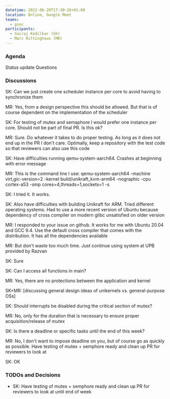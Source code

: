 ```yaml
---
datetime: 2022-06-20T17:30:26+01:00
location: Online, Google Meet
teams:
  - gsoc
participants:
  - Sairaj Kodilkar (SK)
  - Marc Rittinghaus (MR)
---
```


### Agenda

Status update
Questions

### Discussions

SK: Can we just create one scheduler instance per core to avoid having to synchronize them

MR: Yes, from a design perspective this should be allowed. But that is of course dependent on the implementation of the scheduler

SK: For testing of mutex and semaphore I would prefer one instance per core. Should not be part of final PR. Is this ok?

MR: Sure. Do whatever it takes to do proper testing. As long as it does not end up in the PR I don't care. Optimally, keep a repository with the test code so that reviewers can also use this code

SK: Have difficulties running qemu-system-aarch64. Crashes at beginning with error message

MR: This is the command line I use: qemu-system-aarch64 -machine virt,gic-version=2 -kernel build/unikraft_kvm-arm64 -nographic -cpu cortex-a53 -smp cores=4,threads=1,sockets=1 -s

SK: I tried it. It works.

SK: Also have difficulties with building Unikraft for ARM. Tried different operating systems. Had to use a more recent version of Ubuntu because dependency of cross compiler on modern glibc unsatisfied on older version

MR: I responded to your issue on github. It works for me with Ubuntu 20.04 and GCC 9.4. Use the default cross compiler that comes with the distribution. It has all the dependencies available

MR: But don't waste too much time. Just continue using system at UPB provided by Razvan

SK: Sure

SK: Can I access all functions in main?

MR: Yes, there are no protections between the application and kernel

SK+MR: [discussing general design ideas of unikernels vs. general-purpose OSs]

SK: Should interrupts be disabled during the critical section of mutex?

MR: No, only for the duration that is necessary to ensure proper acquisition/release of mutex

SK: Is there a deadline or specific tasks until the end of this week?

MR: No, I don't want to impose deadline on you, but of course go as quickly as possible. Have testing of mutex + semphore ready and clean up PR for reviewers to look at

SK: OK

### TODOs and Decisions

- SK: Have testing of mutex + semphore ready and clean up PR for reviewers to look at until end of week
